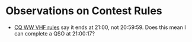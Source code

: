 # Observations on Contest Rules

- [CQ WW VHF rules](https://cqww-vhf.com/rules.htm) say it ends at 21:00, not 20:59:59. Does this mean I can complete a QSO at 21:00:17?
